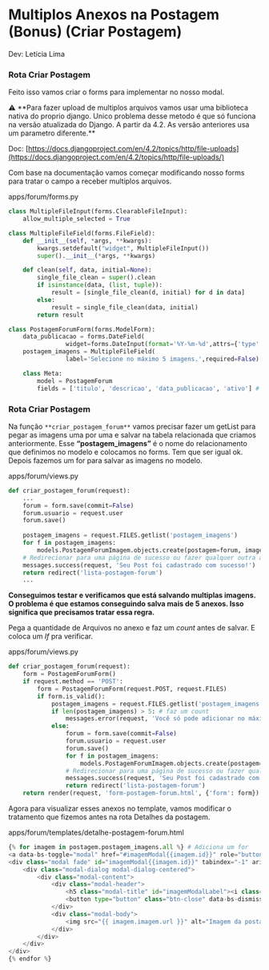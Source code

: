 # **Multiplos Anexos na Postagem (Bonus)** (Criar Postagem)

Dev: Letícia Lima

### Rota Criar Postagem

Feito isso vamos criar o forms para implementar no nosso modal.

<aside>
⚠️ **Para fazer upload de multiplos arquivos vamos usar uma biblioteca nativa do proprio django. Unico problema desse metodo é que só funciona na versão atualizada do Django. A partir da 4.2. As versão anteriores usa um parametro diferente.**

</aside>

Doc: [https://docs.djangoproject.com/en/4.2/topics/http/file-uploads](https://docs.djangoproject.com/en/4.2/topics/http/file-uploads/)

Com base na documentação vamos começar modificando nosso forms para tratar o campo a receber multiplos arquivos.

apps/forum/forms.py

```python
class MultipleFileInput(forms.ClearableFileInput):
    allow_multiple_selected = True

class MultipleFileField(forms.FileField):
    def __init__(self, *args, **kwargs):
        kwargs.setdefault("widget", MultipleFileInput())
        super().__init__(*args, **kwargs)

    def clean(self, data, initial=None):
        single_file_clean = super().clean
        if isinstance(data, (list, tuple)):
            result = [single_file_clean(d, initial) for d in data]
        else:
            result = single_file_clean(data, initial)
        return result

class PostagemForumForm(forms.ModelForm):
    data_publicacao = forms.DateField(
				widget=forms.DateInput(format='%Y-%m-%d',attrs={'type': 'date'}))
    postagem_imagens = MultipleFileField(
				label='Selecione no máximo 5 imagens.',required=False) # Adiciona isso

    class Meta:
        model = PostagemForum
        fields = ['titulo', 'descricao', 'data_publicacao', 'ativo'] # remove anexar imagem

```

### Rota Criar Postagem

Na função `**criar_postagem_forum**` vamos precisar fazer um getList para pegar as imagens uma por uma e salvar na tabela relacionada que criamos anteriormente. Esse **“postagem_imagens”** é o nome do relacionamento que definimos no modelo e colocamos no forms. Tem que ser igual ok. Depois fazemos um for para salvar as imagens no modelo.

apps/forum/views.py

```python
def criar_postagem_forum(request):
	...      
	forum = form.save(commit=False)
	forum.usuario = request.user
	forum.save()
	
	postagem_imagens = request.FILES.getlist('postagem_imagens')
	for f in postagem_imagens:
	    models.PostagemForumImagem.objects.create(postagem=forum, imagem=f)
	# Redirecionar para uma página de sucesso ou fazer qualquer outra ação desejada
	messages.success(request, 'Seu Post foi cadastrado com sucesso!')
	return redirect('lista-postagem-forum')
	...
```

**Conseguimos testar e verificamos que está salvando multiplas imagens. O problema é que estamos conseguindo salva mais de 5 anexos. Isso significa que precisamos tratar essa regra.** 

Pega a quantidade de Arquivos no anexo e faz um *count* antes de salvar. E coloca um *If* pra verificar. 

apps/forum/views.py

```python
def criar_postagem_forum(request):
    form = PostagemForumForm()
    if request.method == 'POST':
        form = PostagemForumForm(request.POST, request.FILES)
        if form.is_valid():
            postagem_imagens = request.FILES.getlist('postagem_imagens') # pega as imagens
            if len(postagem_imagens) > 5: # faz um count
                messages.error(request, 'Você só pode adicionar no máximo 5 imagens.')
            else:
                forum = form.save(commit=False)
                forum.usuario = request.user
                forum.save()
                for f in postagem_imagens:
                    models.PostagemForumImagem.objects.create(postagem=forum, imagem=f)
                # Redirecionar para uma página de sucesso ou fazer qualquer outra ação desejada
                messages.success(request, 'Seu Post foi cadastrado com sucesso!')
                return redirect('lista-postagem-forum')
    return render(request, 'form-postagem-forum.html', {'form': form})
```

Agora para visualizar esses anexos no template, vamos modificar o tratamento que fizemos antes na rota Detalhes da postagem.

apps/forum/templates/detalhe-postagem-forum.html
```python
{% for imagem in postagem.postagem_imagens.all %} # Adiciona um for 
<a data-bs-toggle="modal" href="#imagemModal{{imagem.id}}" role="button"><i class="link-info fas fa-image fa-2x me-2"></i></a>
<div class="modal fade" id="imagemModal{{imagem.id}}" tabindex="-1" aria-labelledby="imagemModalLabel" aria-hidden="true">
    <div class="modal-dialog modal-dialog-centered">
        <div class="modal-content">
            <div class="modal-header">
                <h5 class="modal-title" id="imagemModalLabel"><i class="link-info fas fa-image fa-2x me-2"></i></h5>
                <button type="button" class="btn-close" data-bs-dismiss="modal" aria-label="Close"></button>
            </div>
            <div class="modal-body"> 
                <img src="{{ imagem.imagem.url }}" alt="Imagem da postagem" class="img-fluid">
            </div> 
        </div>
    </div>
</div>  
{% endfor %}
```